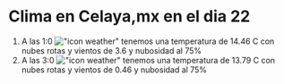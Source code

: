 # Clima en Celaya,mx en el dia 22

1. A las 1:0 !["icon weather"](http://openweathermap.org/img/w/04n.png) tenemos una temperatura de 14.46 C con nubes rotas y  vientos de 3.6 y nubosidad al 75%
1. A las 3:0 !["icon weather"](http://openweathermap.org/img/w/04n.png) tenemos una temperatura de 13.79 C con nubes rotas y  vientos de 0.46 y nubosidad al 75%
